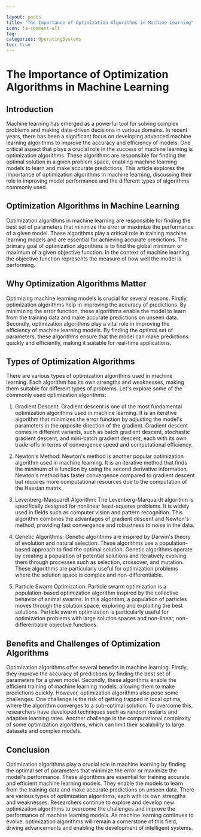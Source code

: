 ```yaml
---

layout: posts
title: "The Importance of Optimization Algorithms in Machine Learning"
icon: fa-comment-alt
tag:      
categories: OperatingSystems
toc: true
---
```




# The Importance of Optimization Algorithms in Machine Learning

## Introduction

Machine learning has emerged as a powerful tool for solving complex problems and making data-driven decisions in various domains. In recent years, there has been a significant focus on developing advanced machine learning algorithms to improve the accuracy and efficiency of models. One critical aspect that plays a crucial role in the success of machine learning is optimization algorithms. These algorithms are responsible for finding the optimal solution in a given problem space, enabling machine learning models to learn and make accurate predictions. This article explores the importance of optimization algorithms in machine learning, discussing their role in improving model performance and the different types of algorithms commonly used.

## Optimization Algorithms in Machine Learning

Optimization algorithms in machine learning are responsible for finding the best set of parameters that minimize the error or maximize the performance of a given model. These algorithms play a critical role in training machine learning models and are essential for achieving accurate predictions. The primary goal of optimization algorithms is to find the global minimum or maximum of a given objective function. In the context of machine learning, the objective function represents the measure of how well the model is performing.

## Why Optimization Algorithms Matter

Optimizing machine learning models is crucial for several reasons. Firstly, optimization algorithms help in improving the accuracy of predictions. By minimizing the error function, these algorithms enable the model to learn from the training data and make accurate predictions on unseen data. Secondly, optimization algorithms play a vital role in improving the efficiency of machine learning models. By finding the optimal set of parameters, these algorithms ensure that the model can make predictions quickly and efficiently, making it suitable for real-time applications.

## Types of Optimization Algorithms

There are various types of optimization algorithms used in machine learning. Each algorithm has its own strengths and weaknesses, making them suitable for different types of problems. Let's explore some of the commonly used optimization algorithms:

1. Gradient Descent: Gradient descent is one of the most fundamental optimization algorithms used in machine learning. It is an iterative algorithm that minimizes the error function by adjusting the model's parameters in the opposite direction of the gradient. Gradient descent comes in different variants, such as batch gradient descent, stochastic gradient descent, and mini-batch gradient descent, each with its own trade-offs in terms of convergence speed and computational efficiency.

2. Newton's Method: Newton's method is another popular optimization algorithm used in machine learning. It is an iterative method that finds the minimum of a function by using the second derivative information. Newton's method has faster convergence compared to gradient descent but requires more computational resources due to the computation of the Hessian matrix.

3. Levenberg-Marquardt Algorithm: The Levenberg-Marquardt algorithm is specifically designed for nonlinear least-squares problems. It is widely used in fields such as computer vision and pattern recognition. This algorithm combines the advantages of gradient descent and Newton's method, providing fast convergence and robustness to noise in the data.

4. Genetic Algorithms: Genetic algorithms are inspired by Darwin's theory of evolution and natural selection. These algorithms use a population-based approach to find the optimal solution. Genetic algorithms operate by creating a population of potential solutions and iteratively evolving them through processes such as selection, crossover, and mutation. These algorithms are particularly useful for optimization problems where the solution space is complex and non-differentiable.

5. Particle Swarm Optimization: Particle swarm optimization is a population-based optimization algorithm inspired by the collective behavior of animal swarms. In this algorithm, a population of particles moves through the solution space, exploring and exploiting the best solutions. Particle swarm optimization is particularly useful for optimization problems with large solution spaces and non-linear, non-differentiable objective functions.

## Benefits and Challenges of Optimization Algorithms

Optimization algorithms offer several benefits in machine learning. Firstly, they improve the accuracy of predictions by finding the best set of parameters for a given model. Secondly, these algorithms enable the efficient training of machine learning models, allowing them to make predictions quickly. However, optimization algorithms also pose some challenges. One challenge is the risk of getting trapped in local optima, where the algorithm converges to a sub-optimal solution. To overcome this, researchers have developed techniques such as random restarts and adaptive learning rates. Another challenge is the computational complexity of some optimization algorithms, which can limit their scalability to large datasets and complex models.

## Conclusion

Optimization algorithms play a crucial role in machine learning by finding the optimal set of parameters that minimize the error or maximize the model's performance. These algorithms are essential for training accurate and efficient machine learning models. They enable the models to learn from the training data and make accurate predictions on unseen data. There are various types of optimization algorithms, each with its own strengths and weaknesses. Researchers continue to explore and develop new optimization algorithms to overcome the challenges and improve the performance of machine learning models. As machine learning continues to evolve, optimization algorithms will remain a cornerstone of this field, driving advancements and enabling the development of intelligent systems.